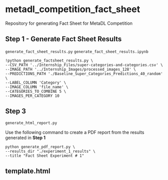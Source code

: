 # metadl_competition_fact_sheet
Repository for generating Fact Sheet for MetaDL Competition

## Step 1 - Generate Fact Sheet Results

`generate_fact_sheet_results.py` `generate_fact_sheet_results.ipynb`

```
!python generate_factsheet_results.py \
--CSV_PATH '../Internship_Files/super-categories-and-categories.csv' \
--IMAGE_PATH '../Internship_Images/processed_images_128' \
--PREDICTIONS_PATH './Baseline_Super_Categories_Predictions_40_random' \
--LABEL_COLUMN 'Category' \
--IMAGE_COLUMN 'file_name' \
--CATEGORIES_TO_COMBINE 5 \
--IMAGES_PER_CATEGORY 10
```


## Step 3
`generate_html_report.py`

Use the following command to create a PDF report from the results generated in **Step 1**

```
python generate_pdf_report.py \
--results_dir "./experiment_1_results" \
--title "Fact Sheet Experiment # 1"
```

## template.html
